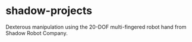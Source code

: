 # shadow-projects
Dexterous manipulation using the 20-DOF multi-fingered robot hand from Shadow Robot Company.
